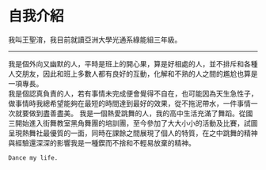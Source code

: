 # 自我介紹
我叫王聖淯，我目前就讀亞洲大學光通系綠能組三年級。
***
我是個外向又幽默的人，平時是班上的開心果，算是好相處的人，並不排斥和各種人交朋友，因此和班上多數人都有良好的互動，化解和不熟的人之間的尷尬也算是一項專長。  	
   我是個認真負責的人，若有事情未完成便會覺得不自在，也可能因為天生急性子，做事情時我總希望能夠在最短的時間達到最好的效果，從不拖泥帶水，一件事情一次就要做到盡善盡美。
   我是一個熱愛跳舞的人，我的高中生活充滿了舞蹈。從國三開始進入街舞教室黑角舞團的培訓團，至今參加了大大小小的活動及比賽，試圖呈現熱舞社最優質的一面，同時在課餘之間展現了個人的特質，在之中跳舞的精神與經驗還深深的影響我是一種鍥而不捨和不輕易放棄的精神。

```
Dance my life.
```
